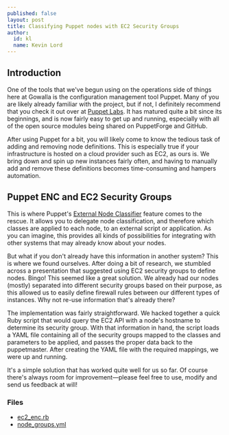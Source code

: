 ```yaml
---
published: false
layout: post
title: Classifying Puppet nodes with EC2 Security Groups
author:
  id: kl
  name: Kevin Lord
---
```


## Introduction

One of the tools that we've begun using on the operations side of things here at Gowalla is the configuration management tool Puppet. Many of you are likely already familiar with the project, but if not, I definitely recommend that you check it out over at [Puppet Labs](http://puppetlabs.com). It has matured quite a bit since its beginnings, and is now fairly easy to get up and running, especially with all of the open source modules being shared on PuppetForge and GitHub. 

After using Puppet for a bit, you will likely come to know the tedious task of adding and removing node definitions. This is especially true if your infrastructure is hosted on a cloud provider such as EC2, as ours is. We bring down and spin up new instances fairly often, and having to manually add and remove these definitions becomes time-consuming and hampers automation.

## Puppet ENC and EC2 Security Groups

This is where Puppet's [External Node Classifier](http://docs.puppetlabs.com/guides/external_nodes.html) feature comes to the rescue. It allows you to delegate node classification, and therefore which classes are applied to each node, to an external script or application. As you can imagine, this provides all kinds of possibilities for integrating with other systems that may already know about your nodes.

But what if you don't already have this information in another system? This is where we found ourselves. After doing a bit of research, we stumbled across a presentation that suggested using EC2 security groups to define nodes. Bingo! This seemed like a great solution. We already had our nodes (mostly) separated into different security groups based on their purpose, as this allowed us to easily define firewall rules between our different types of instances. Why not re-use information that's already there?

The implementation was fairly straightforward. We hacked together a quick Ruby script that would query the EC2 API with a node's hostname to determine its security group. With that information in hand, the script loads a YAML file containing all of the security groups mapped to the classes and parameters to be applied, and passes the proper data back to the puppetmaster. After creating the YAML file with the required mappings, we were up and running.

It's a simple solution that has worked quite well for us so far. Of course there's always room for improvement&mdash;please feel free to use, modify and send us feedback at will!

### Files

 * [ec2_enc.rb](https://gist.github.com/1285462)
 * [node_groups.yml](https://gist.github.com/1285462)
